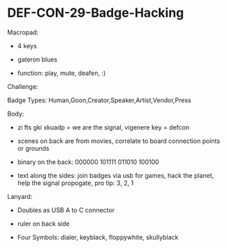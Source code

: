 # DEF-CON-29-Badge-Hacking

Macropad:

* 4 keys

* gateron blues

* function: play, mute, deafen, :)

Challenge: 

Badge Types: Human,Goon,Creator,Speaker,Artist,Vendor,Press

Body:

* zi fts gki xkuadp = we are the signal, vigenere key = defcon

* scenes on back are from movies, correlate to board connection points or grounds

* binary on the back: 000000 101111 011010 100100

* text along the sides: join badges via usb for games, hack the planet, help the signal propogate, pro tip: 3, 2, 1

Lanyard:

* Doubles as USB A to C connector

* ruler on back side

* Four Symbols: dialer, keyblack, floppywhite, skullyblack
